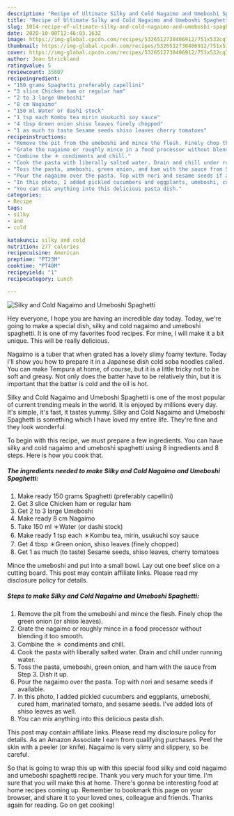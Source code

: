 ```yaml
---
description: "Recipe of Ultimate Silky and Cold Nagaimo and Umeboshi Spaghetti"
title: "Recipe of Ultimate Silky and Cold Nagaimo and Umeboshi Spaghetti"
slug: 1014-recipe-of-ultimate-silky-and-cold-nagaimo-and-umeboshi-spaghetti
date: 2020-10-08T12:46:03.163Z
image: https://img-global.cpcdn.com/recipes/5326512730406912/751x532cq70/silky-and-cold-nagaimo-and-umeboshi-spaghetti-recipe-main-photo.jpg
thumbnail: https://img-global.cpcdn.com/recipes/5326512730406912/751x532cq70/silky-and-cold-nagaimo-and-umeboshi-spaghetti-recipe-main-photo.jpg
cover: https://img-global.cpcdn.com/recipes/5326512730406912/751x532cq70/silky-and-cold-nagaimo-and-umeboshi-spaghetti-recipe-main-photo.jpg
author: Jean Strickland
ratingvalue: 5
reviewcount: 35607
recipeingredient:
- "150 grams Spaghetti preferably capellini"
- "3 slice Chicken ham or regular ham"
- "2 to 3 large Umeboshi"
- "8 cm Nagaimo"
- "150 ml Water or dashi stock"
- "1 tsp each Kombu tea mirin usukuchi soy sauce"
- "4 tbsp Green onion shiso leaves finely chopped"
- "1 as much to taste Sesame seeds shiso leaves cherry tomatoes"
recipeinstructions:
- "Remove the pit from the umeboshi and mince the flesh. Finely chop the green onion (or shiso leaves)."
- "Grate the nagaimo or roughly mince in a food processor without blending it too smooth."
- "Combine the ＊ condiments and chill."
- "Cook the pasta with liberally salted water. Drain and chill under running water."
- "Toss the pasta, umeboshi, green onion, and ham with the sauce from Step 3. Dish it up."
- "Pour the nagaimo over the pasta. Top with nori and sesame seeds if available."
- "In this photo, I added pickled cucumbers and eggplants, umeboshi, cured ham, marinated tomato, and sesame seeds. I&#39;ve added lots of shiso leaves as well."
- "You can mix anything into this delicious pasta dish."
categories:
- Recipe
tags:
- silky
- and
- cold

katakunci: silky and cold 
nutrition: 277 calories
recipecuisine: American
preptime: "PT23M"
cooktime: "PT40M"
recipeyield: "1"
recipecategory: Lunch

---
```



![Silky and Cold Nagaimo and Umeboshi Spaghetti](https://img-global.cpcdn.com/recipes/5326512730406912/751x532cq70/silky-and-cold-nagaimo-and-umeboshi-spaghetti-recipe-main-photo.jpg)

Hey everyone, I hope you are having an incredible day today. Today, we're going to make a special dish, silky and cold nagaimo and umeboshi spaghetti. It is one of my favorites food recipes. For mine, I will make it a bit unique. This will be really delicious.

Nagaimo is a tuber that when grated has a lovely slimy foamy texture. Today I&#39;ll show you how to prepare it in a Japanese dish cold soba noodles called. You can make Tempura at home, of course, but it is a little tricky not to be soft and greasy. Not only does the batter have to be relatively thin, but it is important that the batter is cold and the oil is hot.

Silky and Cold Nagaimo and Umeboshi Spaghetti is one of the most popular of current trending meals in the world. It is enjoyed by millions every day. It's simple, it's fast, it tastes yummy. Silky and Cold Nagaimo and Umeboshi Spaghetti is something which I have loved my entire life. They're fine and they look wonderful.


To begin with this recipe, we must prepare a few ingredients. You can have silky and cold nagaimo and umeboshi spaghetti using 8 ingredients and 8 steps. Here is how you cook that.

<!--inarticleads1-->

##### The ingredients needed to make Silky and Cold Nagaimo and Umeboshi Spaghetti:

1. Make ready 150 grams Spaghetti (preferably capellini)
1. Get 3 slice Chicken ham or regular ham
1. Get 2 to 3 large Umeboshi
1. Make ready 8 cm Nagaimo
1. Take 150 ml ＊Water (or dashi stock)
1. Make ready 1 tsp each ＊Kombu tea, mirin, usukuchi soy sauce
1. Get 4 tbsp ＊Green onion, shiso leaves (finely chopped)
1. Get 1 as much (to taste) Sesame seeds, shiso leaves, cherry tomatoes


Mince the umeboshi and put into a small bowl. Lay out one beef slice on a cutting board. This post may contain affiliate links. Please read my disclosure policy for details. 

<!--inarticleads2-->

##### Steps to make Silky and Cold Nagaimo and Umeboshi Spaghetti:

1. Remove the pit from the umeboshi and mince the flesh. Finely chop the green onion (or shiso leaves).
1. Grate the nagaimo or roughly mince in a food processor without blending it too smooth.
1. Combine the ＊ condiments and chill.
1. Cook the pasta with liberally salted water. Drain and chill under running water.
1. Toss the pasta, umeboshi, green onion, and ham with the sauce from Step 3. Dish it up.
1. Pour the nagaimo over the pasta. Top with nori and sesame seeds if available.
1. In this photo, I added pickled cucumbers and eggplants, umeboshi, cured ham, marinated tomato, and sesame seeds. I&#39;ve added lots of shiso leaves as well.
1. You can mix anything into this delicious pasta dish.


This post may contain affiliate links. Please read my disclosure policy for details. As an Amazon Associate I earn from qualifying purchases. Peel the skin with a peeler (or knife). Nagaimo is very slimy and slippery, so be careful. 

So that is going to wrap this up with this special food silky and cold nagaimo and umeboshi spaghetti recipe. Thank you very much for your time. I'm sure that you will make this at home. There's gonna be interesting food at home recipes coming up. Remember to bookmark this page on your browser, and share it to your loved ones, colleague and friends. Thanks again for reading. Go on get cooking!
